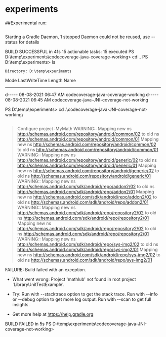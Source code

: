 # experiments


##Experimental run:





```PS D:\temp\experiments\codecoverage-java-coverage-working> .\gradlew :mathlub:jacocoTestReport
```
Starting a Gradle Daemon, 1 stopped Daemon could not be reused, use --status for details

BUILD SUCCESSFUL in 41s
15 actionable tasks: 15 executed
PS D:\temp\experiments\codecoverage-java-coverage-working> cd ..
PS D:\temp\experiments> ls


    Directory: D:\temp\experiments


Mode                 LastWriteTime         Length Name
----                 -------------         ------ ----
d-----        08-08-2021  06:47 AM                codecoverage-java-coverage-working
d-----        08-08-2021  06:45 AM                codecoverage-java-JNI-coverage-not-working


PS D:\temp\experiments> cd .\codecoverage-java-JNI-coverage-not-working\
```PS D:\temp\experiments\codecoverage-java-JNI-coverage-not-working> .\gradlew :mathlub:jacocoTestReport
```

> Configure project :MyMath
WARNING:: Mapping new ns http://schemas.android.com/repository/android/common/02 to old ns http://schemas.android.com/repository/android/common/01
Mapping new ns http://schemas.android.com/repository/android/common/02 to old ns http://schemas.android.com/repository/android/common/01
WARNING:: Mapping new ns http://schemas.android.com/repository/android/generic/02 to old ns http://schemas.android.com/repository/android/generic/01
Mapping new ns http://schemas.android.com/repository/android/generic/02 to old ns http://schemas.android.com/repository/android/generic/01
WARNING:: Mapping new ns http://schemas.android.com/sdk/android/repo/addon2/02 to old ns http://schemas.android.com/sdk/android/repo/addon2/01
Mapping new ns http://schemas.android.com/sdk/android/repo/addon2/02 to old ns http://schemas.android.com/sdk/android/repo/addon2/01
WARNING:: Mapping new ns http://schemas.android.com/sdk/android/repo/repository2/02 to old ns http://schemas.android.com/sdk/android/repo/repository2/01
Mapping new ns http://schemas.android.com/sdk/android/repo/repository2/02 to old ns http://schemas.android.com/sdk/android/repo/repository2/01
WARNING:: Mapping new ns http://schemas.android.com/sdk/android/repo/sys-img2/02 to old ns http://schemas.android.com/sdk/android/repo/sys-img2/01
Mapping new ns http://schemas.android.com/sdk/android/repo/sys-img2/02 to old ns http://schemas.android.com/sdk/android/repo/sys-img2/01

FAILURE: Build failed with an exception.

* What went wrong:
Project 'mathlub' not found in root project 'LibraryUnitTestExample'.

* Try:
Run with --stacktrace option to get the stack trace. Run with --info or --debug option to get more log output. Run with --scan to get full insights.

* Get more help at https://help.gradle.org

BUILD FAILED in 5s
PS D:\temp\experiments\codecoverage-java-JNI-coverage-not-working>
